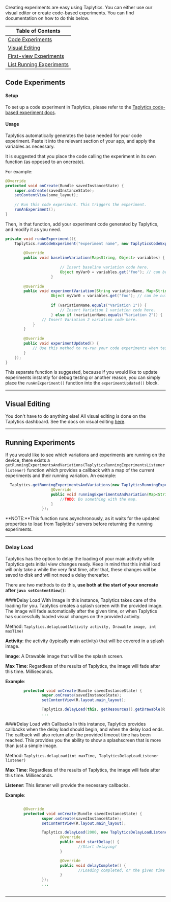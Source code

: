 Creating experiments are easy using Taplytics. You can either use our visual editor or create code-based experiments. You can find documentation on how to do this below.

| Table of Contents |
| ----------------- |
| [Code Experiments](#code-experiments) |
| [Visual Editing](#visual-editing) |
| [First-view Experiments](#delay-load) |
| [List Running Experiments](#running-experiments) |

## Code Experiments

#### Setup

To set up a code experiment in Taplytics, please refer to the [Taplytics code-based experiment docs](https://taplytics.com/docs/guides/code-experiments).

#### Usage

Taplytics automatically generates the base needed for your code experiment. Paste it into the relevant section of your app, and apply the variables as necessary. 

It is suggested that you place the code calling the experiment in its own function (as opposed to an oncreate).

For example:

```java
@Override
protected void onCreate(Bundle savedInstanceState) {
    super.onCreate(savedInstanceState);
    setContentView(some_layout);
    
    // Run this code experiment. This triggers the experiment.
    runAnExperiment();
}
```
    
Then, in that function, add your experiment code generated by Taplytics, and modify it as you need.
    
```java
private void runAnExperiment(){
    Taplytics.runCodeExperiment("experiment name", new TaplyticsCodeExperimentListener() {
    
        @Override
        public void baselineVariation(Map<String, Object> variables) {
                
                        // Insert baseline variation code here.
                        Object myVar0 = variables.get("foo"); // can be null if no experiment is found
                    }
                    
        @Override
        public void experimentVariation(String variationName, Map<String, Object> variables) {
                    Object myVar0 = variables.get("foo"); // can be null if no experiment is found
                
                    if (variationName.equals("Variation 1")) {
                        // Insert Variation 1 variation code here.
                    } else if (variationName.equals("Variation 2")) {
                // Insert Variation 2 variation code here.
            }
        }
    
        @Override
        public void experimentUpdated() {
            // Use this method to re-run your code experiments when testing your ex periment variations.
        }
    });
}
```

This separate function is suggested, because if you would like to update experiments instantly for debug testing or another reason, you can simply place the `runAnExperiment()` function into the `experimentUpdated()` block.

---

## Visual Editing

You don't have to do anything else! All visual editing is done on the Taplytics dashboard. See the docs on visual editing [here](https://taplytics.com/docs/visual-experiments).

---

## Running Experiments

If you would like to see which variations and experiments are running on the device, there exists a `getRunningExperimentsAndVariations(TaplyticsRunningExperimentsListener listener)` function which provides a callback with a map of the current experiments and their running variation. An example:

```java
  Taplytics.getRunningExperimentsAndVariations(new TaplyticsRunningExperimentsListener() {
                    @Override
                    public void runningExperimentsAndVariation(Map<String, String> experimentsAndVariations) {
                        //TODO: Do something with the map.
                    }
                });
```

**NOTE:**This function runs asynchronously, as it waits for the updated properties to load from Taplytics' servers before returning the running experiments. 

---

### Delay Load

Taplytics has the option to delay the loading of your main activity while Taplytics gets initial view changes ready. Keep in mind that this initial load will only take a while the very first time, after that, these changes will be saved to disk and will not need a delay thereafter.

There are two methods to do this, **use both at the start of your oncreate after ```java setContentView()```**:

####Delay Load With Image
In this instance, Taplytics takes care of the loading for you. Taplytics creates a splash screen with the provided image. The image will fade automatically after the given time, or when Taplytics has successfully loaded visual changes on the provided activity.

Method: ```Taplytics.delayLoad(Activity activity, Drawable image, int maxTime) ```

**Activity**: the activity (typically main activity) that will be covered in a splash image.

**Image**: A Drawable image that will be the splash screen.

**Max Time**:  Regardless of the results of Taplytics, the image will fade after this time. Milliseconds.

**Example**:

```java
        protected void onCreate(Bundle savedInstanceState) {
                super.onCreate(savedInstanceState);
                setContentView(R.layout.main_layout);

                Taplytics.delayLoad(this, getResources().getDrawable(R.drawable.image5), 2000);
                ...
```

####Delay Load with Callbacks
In this instance, Taplytics provides callbacks when the delay load should begin, and when the delay load ends. The callback will also return after the provided timeout time has been reached. This provides you the ability to show a splashscreen that is more than just a simple image. 

Method: ```Taplytics.delayLoad(int maxTime, TaplyticsDelayLoadListener listener) ```


**Max Time**: Regardless of the results of Taplytics, the image will fade after this time. Milliseconds.

**Listener**: This listener will provide the necessary callbacks.

**Example**:

```java

        @Override
        protected void onCreate(Bundle savedInstanceState) {
                super.onCreate(savedInstanceState);
                setContentView(R.layout.main_layout);

                Taplytics.delayLoad(2000, new TaplyticsDelayLoadListener() {
                        @Override
                        public void startDelay() {
                                //Start delaying!
                        }

                        @Override
                        public void delayComplete() {
                                //Loading completed, or the given time has been reached. Insert your code here.
                        }
                });
                ...
                
```

---